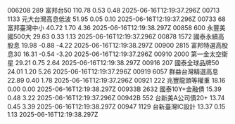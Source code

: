 006208	289	富邦台50	110.78	0.53	0.48	2025-06-16T12:19:37.296Z
00713	1133	元大台灣高息低波	51.95	0.05	0.10	2025-06-16T12:19:37.296Z
00733	68	富邦臺灣中小	40.72	1.70	4.36	2025-06-16T12:19:38.297Z
00858	600	永豐美國500大	29.63	0.33	1.13	2025-06-16T12:19:37.296Z
00878	1572	國泰永續高股息	19.98	-0.88	-4.22	2025-06-16T12:19:38.297Z
00900	2815	富邦特選高股息30	16.31	-0.54	-3.20	2025-06-16T12:19:37.296Z
00910	2000	第一金太空衛星	29.21	0.75	2.64	2025-06-16T12:19:38.297Z
00916	207	國泰全球品牌50	24.01	1.20	5.26	2025-06-16T12:19:37.296Z
00919	6057	群益台灣精選高息	22.89	0.40	1.78	2025-06-16T12:19:37.296Z
00921	222	兆豐龍頭等權重	18.16	0.00	0.00	2025-06-16T12:19:38.297Z
00933B	2632	國泰10Y+金融債	15.39	0.48	3.22	2025-06-16T12:19:37.296Z
00942B	552	台新美A公司債20+	13.74	0.45	3.39	2025-06-16T12:19:38.297Z
00947	1129	台新臺灣IC設計	13.37	0.15	1.13	2025-06-16T12:19:38.297Z